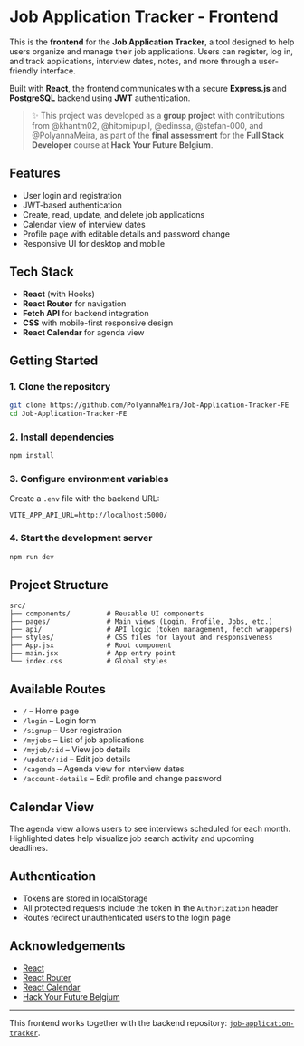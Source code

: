 # Job Application Tracker - Frontend

This is the **frontend** for the **Job Application Tracker**, a tool designed to help users organize and manage their job applications. Users can register, log in, and track applications, interview dates, notes, and more through a user-friendly interface.

Built with **React**, the frontend communicates with a secure **Express.js** and **PostgreSQL** backend using **JWT** authentication.

> ✨ This project was developed as a **group project** with contributions from @khantm02, @hitomipupil, @edinssa, @stefan-000, and @PolyannaMeira, as part of the **final assessment** for the **Full Stack Developer** course at **Hack Your Future Belgium**.

## Features

* User login and registration
* JWT-based authentication
* Create, read, update, and delete job applications
* Calendar view of interview dates
* Profile page with editable details and password change
* Responsive UI for desktop and mobile

## Tech Stack

* **React** (with Hooks)
* **React Router** for navigation
* **Fetch API** for backend integration
* **CSS** with mobile-first responsive design
* **React Calendar** for agenda view

## Getting Started

### 1. Clone the repository

```bash
git clone https://github.com/PolyannaMeira/Job-Application-Tracker-FE
cd Job-Application-Tracker-FE
```

### 2. Install dependencies

```bash
npm install
```

### 3. Configure environment variables

Create a `.env` file with the backend URL:

```env
VITE_APP_API_URL=http://localhost:5000/
```

### 4. Start the development server

```bash
npm run dev
```

## Project Structure

```
src/
├── components/         # Reusable UI components
├── pages/              # Main views (Login, Profile, Jobs, etc.)
├── api/                # API logic (token management, fetch wrappers)
├── styles/             # CSS files for layout and responsiveness
├── App.jsx             # Root component
├── main.jsx            # App entry point
└── index.css           # Global styles
```

## Available Routes

* `/` – Home page
* `/login` – Login form
* `/signup` – User registration
* `/myjobs` – List of job applications
* `/myjob/:id` – View job details
* `/update/:id` – Edit job details
* `/cagenda` – Agenda view for interview dates
* `/account-details` – Edit profile and change password

## Calendar View

The agenda view allows users to see interviews scheduled for each month. Highlighted dates help visualize job search activity and upcoming deadlines.

## Authentication

* Tokens are stored in localStorage
* All protected requests include the token in the `Authorization` header
* Routes redirect unauthenticated users to the login page

## Acknowledgements

* [React](https://reactjs.org/)
* [React Router](https://reactrouter.com/)
* [React Calendar](https://www.npmjs.com/package/react-calendar)
* [Hack Your Future Belgium](https://hackyourfuture.be/)

---

This frontend works together with the backend repository: [`job-application-tracker`](https://github.com/PolyannaMeira/Job-Application-Tracker-BE).
